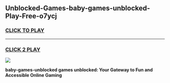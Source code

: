 
## Unblocked-Games-baby-games-unblocked-Play-Free-o7ycj
<h3>
<a href="https://premium76.site?title=baby-games-unblocked&ref=18A">CLICK TO PLAY</a></h3>
<hr>

<h3>
<a href="https://premium76.site?title=baby-games-unblocked&ref=18A">CLICK 2 PLAY</a>
  
</h3>

<a href="https://premium76.site?title=baby-games-unblocked&ref=18A"><img src="https://clearcache.store/games.png"></a>


**baby-games-unblocked games unblocked: Your Gateway to Fun and Accessible Online Gaming**
